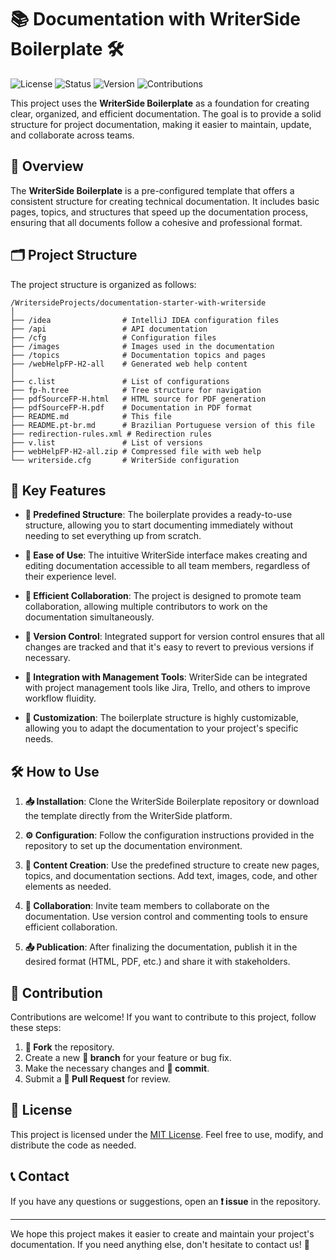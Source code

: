 # 📚 Documentation with WriterSide Boilerplate 🛠️

![License](https://img.shields.io/badge/License-MIT-blue.svg)
![Status](https://img.shields.io/badge/Status-Active-brightgreen)
![Version](https://img.shields.io/badge/Version-1.0.0-orange)
![Contributions](https://img.shields.io/badge/Contributions-Welcome-green)

This project uses the **WriterSide Boilerplate** as a foundation for creating clear, organized, and efficient documentation. The goal is to provide a solid structure for project documentation, making it easier to maintain, update, and collaborate across teams.

## 🌟 Overview

The **WriterSide Boilerplate** is a pre-configured template that offers a consistent structure for creating technical documentation. It includes basic pages, topics, and structures that speed up the documentation process, ensuring that all documents follow a cohesive and professional format.

## 🗂️ Project Structure

The project structure is organized as follows:

```
/WritersideProjects/documentation-starter-with-writerside
│
├── /idea                # IntelliJ IDEA configuration files
├── /api                 # API documentation
├── /cfg                 # Configuration files
├── /images              # Images used in the documentation
├── /topics              # Documentation topics and pages
├── /webHelpFP-H2-all    # Generated web help content
│
├── c.list               # List of configurations
├── fp-h.tree            # Tree structure for navigation
├── pdfSourceFP-H.html   # HTML source for PDF generation
├── pdfSourceFP-H.pdf    # Documentation in PDF format
├── README.md            # This file
├── README.pt-br.md      # Brazilian Portuguese version of this file
├── redirection-rules.xml # Redirection rules
├── v.list               # List of versions
├── webHelpFP-H2-all.zip # Compressed file with web help
└── writerside.cfg       # WriterSide configuration
```

## 🚀 Key Features

- **📂 Predefined Structure**: The boilerplate provides a ready-to-use structure, allowing you to start documenting immediately without needing to set everything up from scratch.

- **🎯 Ease of Use**: The intuitive WriterSide interface makes creating and editing documentation accessible to all team members, regardless of their experience level.

- **🤝 Efficient Collaboration**: The project is designed to promote team collaboration, allowing multiple contributors to work on the documentation simultaneously.

- **🔄 Version Control**: Integrated support for version control ensures that all changes are tracked and that it's easy to revert to previous versions if necessary.

- **🔗 Integration with Management Tools**: WriterSide can be integrated with project management tools like Jira, Trello, and others to improve workflow fluidity.

- **🎨 Customization**: The boilerplate structure is highly customizable, allowing you to adapt the documentation to your project's specific needs.

## 🛠️ How to Use

1. **📥 Installation**: Clone the WriterSide Boilerplate repository or download the template directly from the WriterSide platform.

2. **⚙️ Configuration**: Follow the configuration instructions provided in the repository to set up the documentation environment.

3. **📝 Content Creation**: Use the predefined structure to create new pages, topics, and documentation sections. Add text, images, code, and other elements as needed.

4. **👥 Collaboration**: Invite team members to collaborate on the documentation. Use version control and commenting tools to ensure efficient collaboration.

5. **📤 Publication**: After finalizing the documentation, publish it in the desired format (HTML, PDF, etc.) and share it with stakeholders.

## 🤝 Contribution

Contributions are welcome! If you want to contribute to this project, follow these steps:

1. **🍴 Fork** the repository.
2. Create a new **🌿 branch** for your feature or bug fix.
3. Make the necessary changes and **💾 commit**.
4. Submit a **🔀 Pull Request** for review.

## 📜 License

This project is licensed under the [MIT License](LICENSE). Feel free to use, modify, and distribute the code as needed.

## 📞 Contact

If you have any questions or suggestions, open an **❗ issue** in the repository.

---

We hope this project makes it easier to create and maintain your project's documentation. If you need anything else, don't hesitate to contact us! 🚀